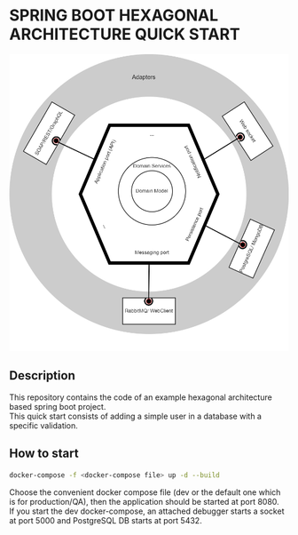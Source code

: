 # SPRING BOOT HEXAGONAL ARCHITECTURE QUICK START

<img src="./hexagonal_architecture.png" style="zoom: 67%;" />

## Description

This repository contains the code of an example hexagonal architecture based spring boot project.<br>This quick start consists of adding a simple user in a database with a specific validation.

## How to start

```bash
docker-compose -f <docker-compose file> up -d --build
```

Choose the convenient docker compose file (dev or the default one which is for production/QA), then the application should be started at port 8080.<br>If you start the dev docker-compose, an attached debugger starts a socket at port 5000 and PostgreSQL DB starts at port 5432.

